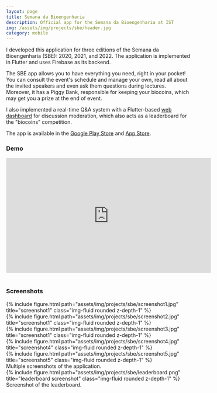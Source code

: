 ```yaml
---
layout: page
title: Semana da Bioengenharia
description: Official app for the Semana da Bioengenharia at IST
img: /assets/img/projects/sbe/header.jpg
category: mobile
---
```


I developed this application for three editions of the Semana da Bioengenharia (SBE): 2020, 2021, and 2022. The application is implemented in Flutter and uses Firebase as its backend.

The SBE app allows you to have everything you need, right in your pocket! You can consult the event's schedule and manage your own, read all about the invited speakers and even ask them questions during lectures. Moreover, it has a Piggy Bank, responsible for keeping your biocoins, which may get you a prize at the end of event.

I also implemented a real-time Q&A system with a Flutter-based [web dashboard](https://sbe-app.web.app/#/) for discussion moderation, which also acts as a leaderboard for the "biocoins" competition.

The app is available in the [Google Play Store](https://play.google.com/store/apps/details?id=com.sbe.app) and [App Store](https://apps.apple.com/pt/app/sbe-semana-da-bioengenharia/id1500407284).

### Demo

<center>
<iframe width="560" height="315" src="https://www.youtube.com/embed/iTWX6hE5sZQ" title="YouTube video player" frameborder="0" allow="accelerometer; autoplay; clipboard-write; encrypted-media; gyroscope; picture-in-picture" allowfullscreen></iframe>
</center>

<br>

### Screenshots

<div class="row">
    <div class="col-sm mt-3 mt-md-0">
        {% include figure.html path="assets/img/projects/sbe/screenshot1.jpg" title="screenshot1" class="img-fluid rounded z-depth-1" %}
    </div>
    <div class="col-sm mt-3 mt-md-0">
        {% include figure.html path="assets/img/projects/sbe/screenshot2.jpg" title="screenshot1" class="img-fluid rounded z-depth-1" %}
    </div>
    <div class="col-sm mt-3 mt-md-0">
        {% include figure.html path="assets/img/projects/sbe/screenshot3.jpg" title="screenshot1" class="img-fluid rounded z-depth-1" %}
    </div>
    <div class="col-sm mt-3 mt-md-0">
        {% include figure.html path="assets/img/projects/sbe/screenshot4.jpg" title="screenshot4" class="img-fluid rounded z-depth-1" %}
    </div>
    <div class="col-sm mt-3 mt-md-0">
        {% include figure.html path="assets/img/projects/sbe/screenshot5.jpg" title="screenshot5" class="img-fluid rounded z-depth-1" %}
    </div>
</div>
<div class="caption">
    Multiple screenshots of the application.
</div>

<div class="row">
    <div class="col-sm mt-3 mt-md-0">
        {% include figure.html path="assets/img/projects/sbe/leaderboard.png" title="leaderboard screenshot" class="img-fluid rounded z-depth-1" %}
    </div>
</div>
<div class="caption">
    Screenshot of the leaderboard.
</div>
